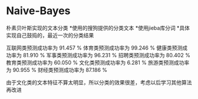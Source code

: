# Naive-Bayes
朴素贝叶斯实现的文本分类
*使用的搜狗提供的分类文本
*使用jieba库分词
*具体实现自己鼓捣的，最近一次的分类结果

互联网类预测成功率为 91.457 %
体育类预测成功率为 99.246 %
健康类预测成功率为 81.910 %
军事类预测成功率为 96.231 %
招聘类预测成功率为 80.402 %
教育类预测成功率为 60.050 %
文化类预测成功率为 6.281 %
旅游类预测成功率为 90.955 %
财经类预测成功率为 87.186 %

由于文化类的文本特征不算太明显，所以分类的效果很差，考虑以后学习其他算法再改进
